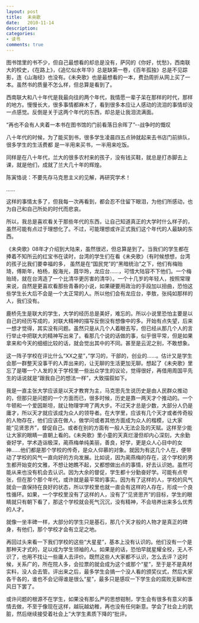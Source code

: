 ```yaml
---
layout: post
title:  未央歌
date:   2010-11-14
description: 
categories:
- 读书
comments: true
---
```

图书馆里的书不少，但自己最想看的却总是没有，萨冈的《你好，忧愁》，西南联大的校史，《在路上》，《追忆似水年华》总是缺第一卷，《百年孤独》总是不见踪影，连《山海经》也没有。《未央歌》也是最想看的一本，费劲周折从网上买了一本。虽然书的质量不怎么样，但总算是看到了。



西南联大和八十年代是我最向往的两个年代，我情愿一辈子呆在那样的时代，那样的地方。慢慢长大，很多事情都麻木了，看到很多本应让人感动的流泪的事情却没一点感觉。反倒是关于这两个年代的东西，却总是让我泪流满面。

“再也不会有人夹着一本书在图书馆的门前看落日余晖了”--战争时的慨叹

八十年代的时候，为了能买到书，很多学生凌晨四五点钟就起来去书店门前排队，很多学生的生活费都
是一半用来买书，一半用来吃饭。

同样是在八十年代，兰大的很多农村来的孩子，没有钱买鞋，就总是打赤脚去上课，就是他们，成就了兰大几十年的辉煌。

陈寅恪说：不要先存马克思主义的见解，再研究学术！

……

这样的事情太多了，但我每一次再看到，都会忍不住留下眼泪，为他们所感动，也为自己和自己所处的时代而悲哀。

所以，我总是喜欢看关于那些年代的东西，让自己知道真正的大学时什么样子的，虽然可能有点过于理想化了。不过，可能理想或许正式我们这个年代的人最缺的东西。

《未央歌》08年才介绍到大陆来，虽然很迟，但总算是到了。当我们的学生都在捧着不知所云的红宝书在读时，台湾的学生们在看《未央歌》（有时候想想，台湾的孩子比我们要幸福的多， 虽然是在“国民党”的“黑暗统治”之下，他们有梅贻琦，傅斯年，柏杨，殷海光，聂华玲，龙应台……，可惜大陆容不下他们。一个梅贻琦，就在台湾造了一个比清华更厉害的清华）。一个十几岁的年轻人，按照常理来说，自然是更喜欢看那些青春的小说，如果硬要用政治的手段加以扭曲，恐怕这些学生长大后不会是一个太正常的人。所以他们会有龙应台，李敖，张纯如那样的人，我们没有。

鹿桥先生是联大的学生，大学的经历总是美好，难忘的。所以小说里恐怕主要是以自己的经历写成的，对联大精神的描写反倒没有想像中的多。开始有点失望，后来一想才觉得，其实没有问题。虽然只是从几个人着眼去写，但已经从那几个人的言行举止中把联大的精神写出来了。看那几个说的话做的事，似乎很平常，但是如果拿来和今天的细细比较的话，就会觉出其中的不同。甚至是云泥之别，不敢想象。

这一阵子学校在评比什么“XX之星”，”学习的，干部的，创业的……。估计又是学生会那一群整天没事干的人弄出来的，让无聊的生活更加无聊。想起了《未央歌》里忘了是哪一个人发的关于学校里一些出众学生的议论，觉得很好，再借用周国平先生的话说就是“跟我自己的想法一样”，大致描叙如下。

我是一直主张大学应该是以天才教育为主，马克思先生说历史是由人民群众推动的，但那只是问题的一个方面而已，很多时候，历史是靠一两天才个推动的。一个牛顿和一个爱因斯坦，就让物理学垮了两大步。不过天才总是少数，大部分人仍是庸才，所以天才就应该成为众人的领导者。在大学里，应该有几个天才或者传奇般的人物存在，他们应该在做人，做学问或者其他方面成为众人的楷模，让大家能“见贤思齐”，督促自己。或者在别的方面有一般人无法企及的天赋。这样至少能让大家的眼睛一直朝上看的。《未央歌》里小童的天真烂漫但却内心深刻，大余勤奋好学，学术造诣极深，蔺燕梅单纯美丽，善良，好学，更是众人心目中的女神……他们都是那个学校的传奇，是众人仰慕的对象。就因为有这几个人在，便带动了学校的风气一直向好的方向发展。比如说，因为蔺燕梅的存在，这个学校的男生都开始变的文雅，不想让她瞧不起，又都想做出点的事情，好去认识她。虽然可能从来也没有机会去认识。因为大余的督促，学生都十分勤奋好学。可能有点夸张，但在那个那个年代，或许就是最平常的事实。因为有了这样的人，学校的风气就会一直保持在良好的状态，所以学校里也就一直会有这样的人存在，形成一个良性循环。如果，一个学校里没有了这样的人，没有了“见贤思齐”的目标，学生的眼睛就只有朝下看了，那这个学校就会死气沉沉，没有精神，不会培养出来多么优秀的人才。

就像一坐丰碑一样，大部分的学生只是基石，那几个天才般的人物才是真正的碑身，有他们，那个学校才会有立足之地。

再回过头来看一下我们学校的这些“大星星”，基本上没有认识的。他们没有一个是那种天才式的，足以成为学生领袖的人。如果是的话，恐怕早就星耀全校，无人不识了，也用不找让一些庸人去评价。既然这些人大家都不认识，怎么去评？这时候，关系广的，所在院人多，会拉票的就会成为这个或那个“星”，至于是不是真材实料，没人会去管。评出来之后，最多学生会搞一个没人看的颁奖仪式，然后大家各干各的，谁也不会记得谁是很么“星”，最多只是感叹一下学生会的腐败无聊和世风日下罢了。

或许问题的根源不在学生，如果没有那么严的思想钳制，学生会有很多有意义的事情去做，不至于像现在这样，越玩越幼稚，再也没有任何新意。学会了社会上的肮脏，然后继续接受着社会上”大学生素质下降的“批评。
